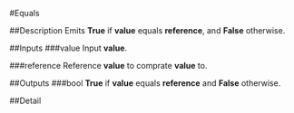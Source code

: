 #Equals

##Description
Emits **True** if **value** equals **reference**, and **False** otherwise.

##Inputs
###value
Input **value**.

###reference
Reference **value** to comprate **value** to.

##Outputs
###bool
**True** if **value** equals **reference** and **False** otherwise.

##Detail

